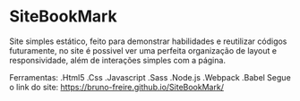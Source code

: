 # SiteBookMark
Site simples estático, feito para demonstrar habilidades e reutilizar códigos futuramente, no site é possivel ver uma perfeita organização de layout e responsividade, além de interações simples com a página.

Ferramentas:
.Html5
.Css
.Javascript
.Sass
.Node.js
.Webpack
.Babel
Segue o link do site: https://bruno-freire.github.io/SiteBookMark/
